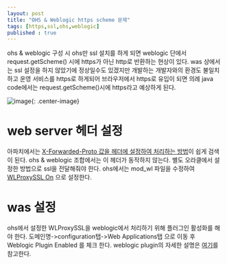 ```yaml
---
layout: post
title: "OHS & Weblogic https scheme 문제"
tags: [https,ssl,ohs,weblogic]
published : true
---
```


ohs & weblogic 구성 시 ohs만 ssl 설치를 하게 되면 weblogic 단에서 request.getScheme() 시에 https가 아닌 http로 반환하는 현상이 있다. was 상에서는 ssl 설정을 하지 않았기에 정상일수도 있겠지만 개발하는 개발자와의 환경도 불일치하고 운영 서비스를 https로 하게되어 브라우저에서 https로 유입이 되면 의례 java code에서는 request.getScheme()시에 https라고 예상하게 된다.

![image](https://user-images.githubusercontent.com/19382541/52530648-dfad8980-2d4b-11e9-806e-decd25f51c66.png){: .center-image}


# web server 헤더 설정

아파치에서는 [X-Forwarded-Proto 값을 헤더에 설정하여 처리하는 방법](https://stackoverflow.com/questions/25911469/request-getscheme-is-returning-http-instead-of-returning-https-in-java)이 쉽게 검색이 된다. ohs & weblogic 조합에서는 이 헤더가 동작하지 않는다. 별도 오라클에서 설정한 방법으로 ssl을 전달해줘야 한다. ohs에서는 mod_wl 파일을 수정하여 [WLProxySSL On](https://docs.oracle.com/cd/E13222_01/wls/docs81/plugins/plugin_params.html) 으로 설정한다.

# was 설정

ohs에서 설정한 WLProxySSL을 weblogic에서 처리하기 위해 플러그인 활성화를 해야 한다. 도메인명->configuration탭->Web Applications탭 으로 이동 후 Weblogic Plugin Enabled 를 체크 한다. weblogic plugin의 자세한 설명은 [여기](http://www.ateam-oracle.com/wls-plugin-enabled/)를 참고한다.




